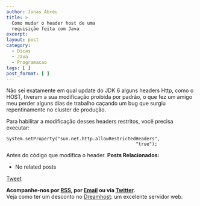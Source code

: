 ```yaml
---
author: Jonas Abreu
title: >
  Como mudar o header host de uma
  requisição feita com Java
excerpt:
layout: post
category:
  - Dicas
  - Java
  - Programacao
tags: [ ]
post_format: [ ]
---
```

Não sei exatamente em qual update do JDK 6 alguns headers Http, como o HOST, tiveram a sua modificação proibida por padrão, o que fez um amigo meu perder alguns dias de trabalho caçando um bug que surgiu repentinamente no cluster de produção.

Para habilitar a modificação desses headers restritos, você precisa executar:

    
    System.setProperty("sun.net.http.allowRestrictedHeaders",
                                                    "true");
    

Antes do código que modifica o header. 
**Posts Relacionados:** 
*   No related posts



[Tweet][1] 





**Acompanhe-nos por [ RSS][2], por [Email][3] ou via [Twitter][4].**  
Veja como ter um desconto no [Dreamhost][5]: um excelente servidor web.

 [1]: https://twitter.com/share
 [2]: http://feeds.feedburner.com/VidaGeek
 [3]: http://feedburner.google.com/fb/a/mailverify?uri=VidaGeek&loc=pt_BR
 [4]: http://twitter.com/blogvidageek
 [5]: http://vidageek.net/dreamhost/
